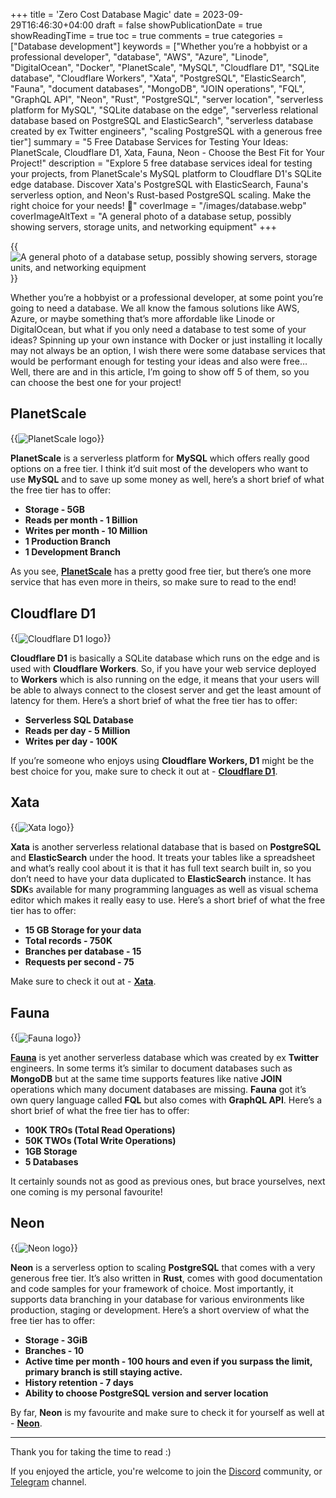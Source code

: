 +++
title = 'Zero Cost Database Magic'
date = 2023-09-29T16:46:30+04:00
draft = false
showPublicationDate = true
showReadingTime = true
toc = true
comments = true
categories = ["Database development"]
keywords = ["Whether you’re a hobbyist or a professional developer", "database", "AWS", "Azure", "Linode", "DigitalOcean", "Docker", "PlanetScale", "MySQL", "Cloudflare D1", "SQLite database", "Cloudflare Workers", "Xata", "PostgreSQL", "ElasticSearch", "Fauna", "document databases", "MongoDB", "JOIN operations", "FQL", "GraphQL API", "Neon", "Rust", "PostgreSQL", "server location", "serverless platform for MySQL", "SQLite database on the edge", "serverless relational database based on PostgreSQL and ElasticSearch", "serverless database created by ex Twitter engineers", "scaling PostgreSQL with a generous free tier"]
summary = "5 Free Database Services for Testing Your Ideas: PlanetScale, Cloudflare D1, Xata, Fauna, Neon - Choose the Best Fit for Your Project!"
description = "Explore 5 free database services ideal for testing your projects, from PlanetScale's MySQL platform to Cloudflare D1's SQLite edge database. Discover Xata's PostgreSQL with ElasticSearch, Fauna's serverless option, and Neon's Rust-based PostgreSQL scaling. Make the right choice for your needs! 🚀"
coverImage = "/images/database.webp"
coverImageAltText = "A general photo of a database setup, possibly showing servers, storage units, and networking equipment"
+++

{{<img src="/images/database.webp" align="center" alt="A general photo of a database setup, possibly showing servers, storage units, and networking equipment">}} <br>

Whether you’re a hobbyist or a professional developer, at some point you’re going to need a database. We all know the famous solutions like AWS, Azure, or maybe something that’s more affordable like Linode or DigitalOcean, but what if you only need a database to test some of your ideas? Spinning up your own instance with Docker or just installing it locally may not always be an option, I wish there were some database services that would be performant enough for testing your ideas and also were free… Well, there are and in this article, I’m going to show off 5 of them, so you can choose the best one for your project!

## PlanetScale

{{<img src="/images/planetscale.webp" align="center" alt="PlanetScale logo">}} <br>

**PlanetScale** is a serverless platform for **MySQL** which offers really good options on a free tier. I think it’d suit most of the developers who want to use **MySQL** and to save up some money as well, here’s a short brief of what the free tier has to offer:

- **Storage - 5GB**
- **Reads per month - 1 Billion**
- **Writes per month - 10 Million**
- **1 Production Branch**
- **1 Development Branch**

As you see, [**PlanetScale**](https://planetscale.com/) has a pretty good free tier, but there’s one more service that has even more in theirs, so make sure to read to the end!

## Cloudflare D1

{{<img src="/images/cloudflare_d1.webp" align="center" alt="Cloudflare D1 logo">}} <br>

**Cloudflare D1** is basically a SQLite database which runs on the edge and is used with **Cloudflare Workers**. So, if you have your web service deployed to **Workers** which is also running on the edge, it means that your users will be able to always connect to the closest server and get the least amount of latency for them. Here’s a short brief of what the free tier has to offer:

- **Serverless SQL Database**
- **Reads per day - 5 Million**
- **Writes per day - 100K**

If you’re someone who enjoys using **Cloudflare Workers, D1** might be the best choice for you, make sure to check it out at - **[Cloudflare D1](https://developers.cloudflare.com/d1/)**.

## Xata

{{<img src="/images/xata.webp" align="center" alt="Xata logo">}} <br>

**Xata** is another serverless relational database that is based on **PostgreSQL** and **ElasticSearch** under the hood. It treats your tables like a spreadsheet and what’s really cool about it is that it has full text search built in, so you don’t need to have your data duplicated to **ElasticSearch** instance. It has **SDK**s available for many programming languages as well as visual schema editor which makes it really easy to use. Here’s a short brief of what the free tier has to offer:

- **15 GB Storage for your data**
- **Total records - 750K**
- **Branches per database - 15**
- **Requests per second - 75**

Make sure to check it out at - [**Xata**](https://xata.io/).

## Fauna

{{<img src="/images/fauna.webp" align="center" alt="Fauna logo">}}

[**Fauna**](https://fauna.com/) is yet another serverless database which was created by ex **Twitter** engineers. In some terms it’s similar to document databases such as **MongoDB** but at the same time supports features like native **JOIN** operations which many document databases are missing. **Fauna** got it’s own query language called **FQL** but also comes with **GraphQL API**. Here’s a short brief of what the free tier has to offer:

- **100K TROs (Total Read Operations)**
- **50K TWOs (Total Write Operations)**
- **1GB Storage**
- **5 Databases**

It certainly sounds not as good as previous ones, but brace yourselves, next one coming is my personal favourite!

## Neon

{{<img src="/images/neon.webp" align="center" alt="Neon logo">}}

**Neon** is a serverless option to scaling **PostgreSQL** that comes with a very generous free tier. It’s also written in **Rust**, comes with good documentation and code samples for your framework of choice. Most importantly, it supports data branching in your database for various environments like production, staging or development. Here’s a short overview of what the free tier has to offer:

- **Storage - 3GiB**
- **Branches - 10**
- **Active time per month - 100 hours and even if you surpass the limit, primary branch is still staying active.**
- **History retention - 7 days**
- **Ability to choose PostgreSQL version and server location**

By far, **Neon** is my favourite and make sure to check it for yourself as well at - [**Neon**](https://neon.tech/).

<hr class="border-gray-300 dark:border-gray-600 my-4">

Thank you for taking the time to read :)

If you enjoyed the article, you're welcome to join the [Discord](https://discord.gg/9SNyRghp) community, or [Telegram](https://t.me/anakidzedev) channel.
